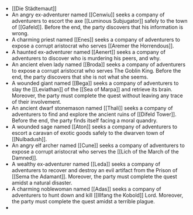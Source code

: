 - [[Die Städtemaut]]
- An angry ex-adventurer named [[Cenwiu]] seeks a company of adventurers to escort the axe [[Luminous Subjugator]] safely to the town of [[Gafeld]]. Before  the end, the party discovers that his information is wrong.
- A charming priest named [[Enes]] seeks a company of adventurers to expose a corrupt aristocrat who serves [[Aremer the Horrendous]].
- A haunted ex-adventurer named [[Aenert]] seeks a company of   adventurers to discover who is murdering his peers, and why.
- An ancient elven lady named [[Broda]] seeks a company of adventurers to expose a corrupt aristocrat who serves The Goblin King. Before the end, the  party discovers that she is not what she seems.
- A wounded giant named [[Bega]] seeks a company of adventurers to slay the [[Leviathan]] of the [[Sea of Marpa]] and retrieve its brain. Moreover, the  party must complete the quest without leaving any trace of their involvement.
- An ancient dwarf stonemason named [[Thali]] seeks a company of adventurers to find and explore the ancient ruins of [[Difeld Tower]]. Before the end, the party finds itself facing a moral quandry.
- A wounded sage named [[Aton]] seeks a company of adventurers to escort a caravan of exotic goods safely to the dwarven town of [[Nulbadush]].
- An angry elf archer named [[Cune]] seeks a company of adventurers to expose a corrupt aristocrat who serves the [[Lich of the March of the Damned]].
- A wealthy ex-adventurer named [[Leda]] seeks a company of adventurers to recover and destroy an evil artifact from the Prison of [[Sema the Adamant]]. Moreover, the party must complete the quest amidst a natural disaster.
- A  charming noblewoman named [[Adas]] seeks a company of adventurers to hunt down and kill [[Illfang the Kobold]] Lord. Moreover, the party must complete the quest amidst a terrible plague.
-